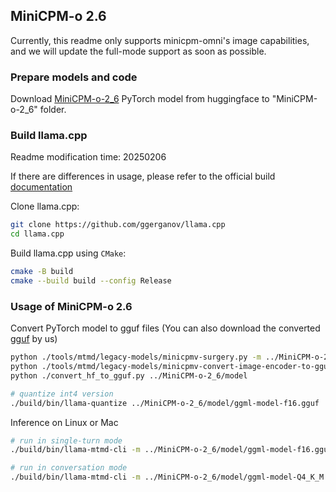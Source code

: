 ## MiniCPM-o 2.6
Currently, this readme only supports minicpm-omni's image capabilities, and we will update the full-mode support as soon as possible.

### Prepare models and code

Download [MiniCPM-o-2_6](https://huggingface.co/openbmb/MiniCPM-o-2_6) PyTorch model from huggingface to "MiniCPM-o-2_6" folder.


### Build llama.cpp
Readme modification time: 20250206

If there are differences in usage, please refer to the official build [documentation](https://github.com/ggerganov/llama.cpp/blob/master/docs/build.md)

Clone llama.cpp:
```bash
git clone https://github.com/ggerganov/llama.cpp
cd llama.cpp
```

Build llama.cpp using `CMake`:
```bash
cmake -B build
cmake --build build --config Release
```


### Usage of MiniCPM-o 2.6

Convert PyTorch model to gguf files (You can also download the converted [gguf](https://huggingface.co/openbmb/MiniCPM-o-2_6-gguf) by us)

```bash
python ./tools/mtmd/legacy-models/minicpmv-surgery.py -m ../MiniCPM-o-2_6
python ./tools/mtmd/legacy-models/minicpmv-convert-image-encoder-to-gguf.py -m ../MiniCPM-o-2_6 --minicpmv-projector ../MiniCPM-o-2_6/minicpmv.projector --output-dir ../MiniCPM-o-2_6/ --minicpmv_version 4
python ./convert_hf_to_gguf.py ../MiniCPM-o-2_6/model

# quantize int4 version
./build/bin/llama-quantize ../MiniCPM-o-2_6/model/ggml-model-f16.gguf ../MiniCPM-o-2_6/model/ggml-model-Q4_K_M.gguf Q4_K_M
```


Inference on Linux or Mac
```bash
# run in single-turn mode
./build/bin/llama-mtmd-cli -m ../MiniCPM-o-2_6/model/ggml-model-f16.gguf --mmproj ../MiniCPM-o-2_6/mmproj-model-f16.gguf -c 4096 --temp 0.7 --top-p 0.8 --top-k 100 --repeat-penalty 1.05 --image xx.jpg -p "What is in the image?"

# run in conversation mode
./build/bin/llama-mtmd-cli -m ../MiniCPM-o-2_6/model/ggml-model-Q4_K_M.gguf --mmproj ../MiniCPM-o-2_6/mmproj-model-f16.gguf
```
